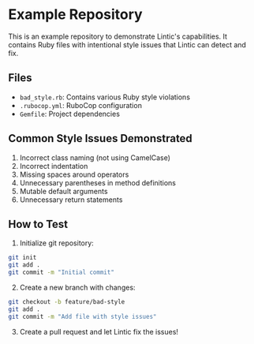 # Example Repository

This is an example repository to demonstrate Lintic's capabilities. It contains Ruby files with intentional style issues that Lintic can detect and fix.

## Files

- `bad_style.rb`: Contains various Ruby style violations
- `.rubocop.yml`: RuboCop configuration
- `Gemfile`: Project dependencies

## Common Style Issues Demonstrated

1. Incorrect class naming (not using CamelCase)
2. Incorrect indentation
3. Missing spaces around operators
4. Unnecessary parentheses in method definitions
5. Mutable default arguments
6. Unnecessary return statements

## How to Test

1. Initialize git repository:
```bash
git init
git add .
git commit -m "Initial commit"
```

2. Create a new branch with changes:
```bash
git checkout -b feature/bad-style
git add .
git commit -m "Add file with style issues"
```

3. Create a pull request and let Lintic fix the issues!
